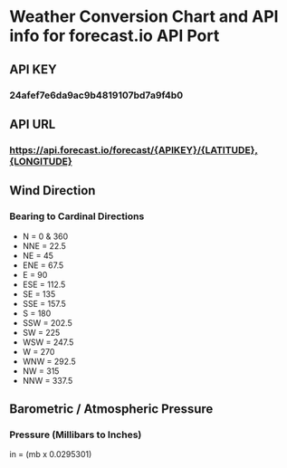 # Weather Conversion Chart and API info for forecast.io API Port

##  API KEY
### 24afef7e6da9ac9b4819107bd7a9f4b0

##  API URL
### https://api.forecast.io/forecast/{APIKEY}/{LATITUDE},{LONGITUDE}


## 	Wind Direction
### Bearing to Cardinal Directions

- N     =   0 & 360
- NNE   =   22.5
- NE    =   45
- ENE   =   67.5
- E     =   90
- ESE   =   112.5
- SE    =   135
- SSE   =   157.5
- S     =   180
- SSW   =   202.5
- SW    =   225
- WSW   =   247.5
- W     =   270
- WNW   =   292.5
- NW    =   315
- NNW   =   337.5

##  Barometric / Atmospheric Pressure
### Pressure (Millibars to Inches)
in = (mb x 0.0295301)